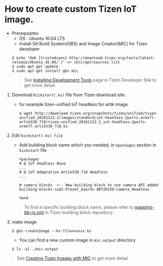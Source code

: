 
# How to create custom Tizen IoT image.

* Prerequisites
	- OS : Ubuntu 16.04 LTS
	- Install Git Build System(GBS) and Image Creator(MIC) for Tizen developer
	```shell
	$ echo "deb [trusted=yes] http://download.tizen.org/tools/latest-release/Ubuntu_16.04/ /" >> /etc/apt/sources.list
	$ sudo apt-get update
	$ sudo apt-get install gbs mic
	```
	> See [Installing Development Tools](https://source.tizen.org/ko/documentation/developer-guide/getting-started-guide/installing-development-tools) page in Tizen Developer Site to get more detail.

1. Download `Kickstart(.ks)` file from Tizen download site.

	- for example tizen-unified IoT headless for artik image
		```shell
		$ wget http://download.tizen.org/snapshots/tizen/unified/tizen-unified_20181122.2/images/standard/iot-headless-2parts-armv7l-artik530_710/tizen-unified_20181122.2_iot-headless-2parts-armv7l-artik530_710.ks
		```
2. Edit `kickstart(.ks) file`

	* Add building block name which you needed, in `%packages` section in `kickstart` file

		```ks
		%packages
		# @ IoT Headless Base
		...
		# @ IoT Adaptation Artik530_710 Headless
		...

		# camera blocks  <-- New building block to use camera API added
		building-blocks-sub2-Preset_boards-ARTIK530-Camera_Headless

		%end
		```

	> To find a specific building block name, please refer to [mapping-bb-rs.xml](https://git.tizen.org/cgit/tools/building-blocks/plain/mapping-bb-rs.xml?h=tizen_5.0) in Tizen building block repository.

3. make image
	```shell
	$ gbs createimage --ks-file=xxxxx.ks
	```
	* You can find a new custom image in `mic-output` directory
	```shell
	$ ls -al ./mic-output
	```

> See [Creating Tizen Images with MIC](https://source.tizen.org/ko/documentation/developer-guide/getting-started-guide/creating-tizen-images-mic) to get more detail.

